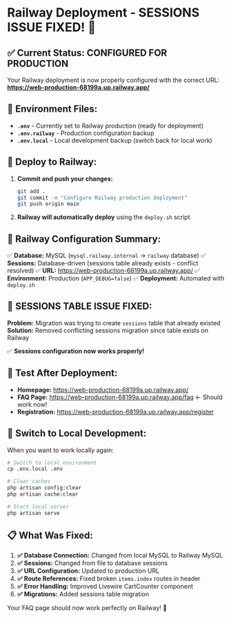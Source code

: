 # Railway Deployment - SESSIONS ISSUE FIXED! 🚀

## ✅ Current Status: CONFIGURED FOR PRODUCTION

Your Railway deployment is now properly configured with the correct URL: **https://web-production-68199a.up.railway.app/**

## 📁 Environment Files:

-   **`.env`** - Currently set to Railway production (ready for deployment)
-   **`.env.railway`** - Production configuration backup
-   **`.env.local`** - Local development backup (switch back for local work)

## 🚀 Deploy to Railway:

1. **Commit and push your changes:**

    ```bash
    git add .
    git commit -m "Configure Railway production deployment"
    git push origin main
    ```

2. **Railway will automatically deploy** using the `deploy.sh` script

## 🔧 Railway Configuration Summary:

✅ **Database:** MySQL (`mysql.railway.internal` → `railway` database)
✅ **Sessions:** Database-driven (sessions table already exists - conflict resolved)
✅ **URL:** https://web-production-68199a.up.railway.app/
✅ **Environment:** Production (`APP_DEBUG=false`)
✅ **Deployment:** Automated with `deploy.sh`

## 🔧 SESSIONS TABLE ISSUE FIXED:

**Problem:** Migration was trying to create `sessions` table that already existed
**Solution:** Removed conflicting sessions migration since table exists on Railway

✅ **Sessions configuration now works properly!**

## 🧪 Test After Deployment:

-   **Homepage:** https://web-production-68199a.up.railway.app/
-   **FAQ Page:** https://web-production-68199a.up.railway.app/faq ← Should work now!
-   **Registration:** https://web-production-68199a.up.railway.app/register

## 🔄 Switch to Local Development:

When you want to work locally again:

```bash
# Switch to local environment
cp .env.local .env

# Clear caches
php artisan config:clear
php artisan cache:clear

# Start local server
php artisan serve
```

## 📋 What Was Fixed:

1. **✅ Database Connection:** Changed from local MySQL to Railway MySQL
2. **✅ Sessions:** Changed from file to database sessions
3. **✅ URL Configuration:** Updated to production URL
4. **✅ Route References:** Fixed broken `items.index` routes in header
5. **✅ Error Handling:** Improved Livewire CartCounter component
6. **✅ Migrations:** Added sessions table migration

Your FAQ page should now work perfectly on Railway! 🎉
